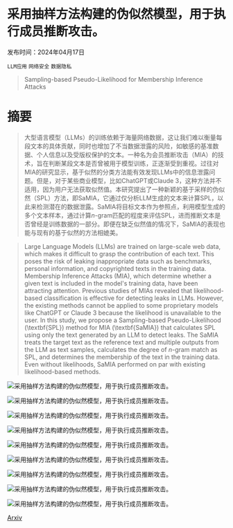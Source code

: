 # 采用抽样方法构建的伪似然模型，用于执行成员推断攻击。

发布时间：2024年04月17日

`LLM应用` `网络安全` `数据隐私`

> Sampling-based Pseudo-Likelihood for Membership Inference Attacks

# 摘要

> 大型语言模型（LLMs）的训练依赖于海量网络数据，这让我们难以衡量每段文本的具体贡献，同时也增加了不当数据泄露的风险，如敏感的基准数据、个人信息以及受版权保护的文本。一种名为会员推断攻击（MIA）的技术，旨在判断某段文本是否曾被用于模型训练，正逐渐受到重视。过往对MIA的研究显示，基于似然的分类方法能有效发现LLMs中的信息泄露问题。但是，对于某些商业模型，比如ChatGPT或Claude 3，这种方法并不适用，因为用户无法获取似然值。本研究提出了一种新颖的基于采样的伪似然（SPL）方法，即SaMIA，它通过仅分析LLM生成的文本来计算SPL，以此来检测潜在的数据泄露。SaMIA将目标文本作为参照点，利用模型生成的多个文本样本，通过计算$n$-gram匹配的程度来评估SPL，进而推断文本是否曾经是训练数据的一部分。即便在缺乏似然值的情况下，SaMIA的表现也能与现有的基于似然的方法相媲美。

> Large Language Models (LLMs) are trained on large-scale web data, which makes it difficult to grasp the contribution of each text. This poses the risk of leaking inappropriate data such as benchmarks, personal information, and copyrighted texts in the training data. Membership Inference Attacks (MIA), which determine whether a given text is included in the model's training data, have been attracting attention. Previous studies of MIAs revealed that likelihood-based classification is effective for detecting leaks in LLMs. However, the existing methods cannot be applied to some proprietary models like ChatGPT or Claude 3 because the likelihood is unavailable to the user. In this study, we propose a Sampling-based Pseudo-Likelihood (\textbf{SPL}) method for MIA (\textbf{SaMIA}) that calculates SPL using only the text generated by an LLM to detect leaks. The SaMIA treats the target text as the reference text and multiple outputs from the LLM as text samples, calculates the degree of $n$-gram match as SPL, and determines the membership of the text in the training data. Even without likelihoods, SaMIA performed on par with existing likelihood-based methods.

![采用抽样方法构建的伪似然模型，用于执行成员推断攻击。](../../../paper_images/2404.11262/samia.png)

![采用抽样方法构建的伪似然模型，用于执行成员推断攻击。](../../../paper_images/2404.11262/x1.png)

![采用抽样方法构建的伪似然模型，用于执行成员推断攻击。](../../../paper_images/2404.11262/x2.png)

![采用抽样方法构建的伪似然模型，用于执行成员推断攻击。](../../../paper_images/2404.11262/x3.png)

![采用抽样方法构建的伪似然模型，用于执行成员推断攻击。](../../../paper_images/2404.11262/x4.png)

![采用抽样方法构建的伪似然模型，用于执行成员推断攻击。](../../../paper_images/2404.11262/x5.png)

![采用抽样方法构建的伪似然模型，用于执行成员推断攻击。](../../../paper_images/2404.11262/x6.png)

![采用抽样方法构建的伪似然模型，用于执行成员推断攻击。](../../../paper_images/2404.11262/x7.png)

![采用抽样方法构建的伪似然模型，用于执行成员推断攻击。](../../../paper_images/2404.11262/x8.png)

[Arxiv](https://arxiv.org/abs/2404.11262)